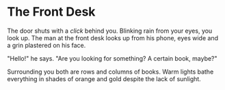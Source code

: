 # The Front Desk

The door shuts with a _click_ behind you. Blinking rain from your eyes, you look up. The man at the front desk looks up from his phone, eyes wide and a grin plastered on his face.&#x20;

"Hello!" he says. "Are you looking for something? A certain book, maybe?"

Surrounding you both are rows and columns of books. Warm lights bathe everything in shades of orange and gold despite the lack of sunlight.&#x20;
